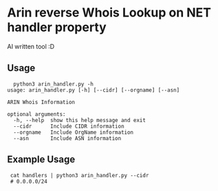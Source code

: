 # Arin reverse Whois Lookup on NET handler property
AI written tool :D

## Usage
```
  python3 arin_handler.py -h                 
usage: arin_handler.py [-h] [--cidr] [--orgname] [--asn]

ARIN Whois Information

optional arguments:
  -h, --help  show this help message and exit
  --cidr      Include CIDR information
  --orgname   Include OrgName information
  --asn       Include ASN information
```

## Example Usage

```shell
 cat handlers | python3 arin_handler.py --cidr
 # 0.0.0.0/24
```
